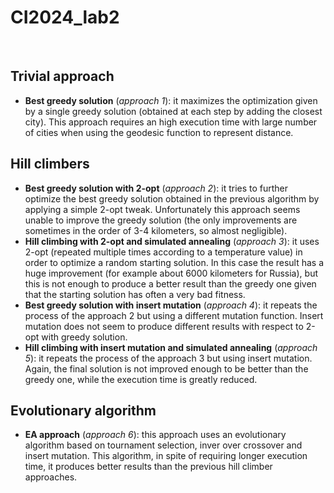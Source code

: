 # CI2024_lab2
<br>

## Trivial approach
- **Best greedy solution** (*approach 1*): it maximizes the optimization given by a single greedy solution (obtained at each step by adding the closest city). This approach requires an high execution time with large number of cities when using the geodesic function to represent distance.
## Hill climbers
- **Best greedy solution with 2-opt** (*approach 2*): it tries to further optimize the best greedy solution obtained in the previous algorithm by applying a simple 2-opt tweak. Unfortunately this approach seems unable to improve the greedy solution (the only improvements are sometimes in the order of 3-4 kilometers, so almost negligible).
- **Hill climbing with 2-opt and simulated annealing** (*approach 3*): it uses 2-opt (repeated multiple times according to a temperature value) in order to optimize a random starting solution. In this case the result has a huge improvement (for example about 6000 kilometers for Russia), but this is not enough to produce a better result than the greedy one given that the starting solution has often a very bad fitness.
- **Best greedy solution with insert mutation** (*approach 4*): it repeats the process of the approach 2 but using a different mutation function. Insert mutation does not seem to produce different results with respect to 2-opt with greedy solution.
- **Hill climbing with insert mutation and simulated annealing** (*approach 5*): it repeats the process of the approach 3 but using insert mutation. Again, the final solution is not improved enough to be better than the greedy one, while the execution time is greatly reduced.
## Evolutionary algorithm
- **EA approach** (*approach 6*): this approach uses an evolutionary algorithm based on tournament selection, inver over crossover and insert mutation. This algorithm, in spite of requiring longer execution time, it produces better results than the previous hill climber approaches. 
